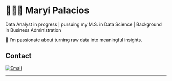 # 👩🏻‍💻 Maryi Palacios  

Data Analyst in progress | pursuing my M.S. in Data Science | Background in Business Administration  

🔹 I’m passionate about turning raw data into meaningful insights.  

## Contact

[![Email](https://img.shields.io/badge/Mail-D14836?style=for-the-badge&logo=gmail&logoColor=white)](mailto:thatipalacios@gmail.com)

---
